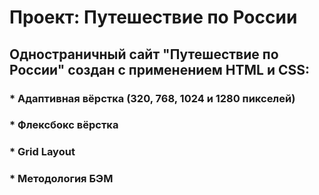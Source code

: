 # Проект: Путешествие по России
## Одностраничный сайт "Путешествие по России" создан с применением HTML и CSS:

  ### * Адаптивная вёрстка (320, 768, 1024 и 1280 пикселей)
  ### * Флексбокс вёрстка
  ### * Grid Layout
  ### * Методология БЭМ